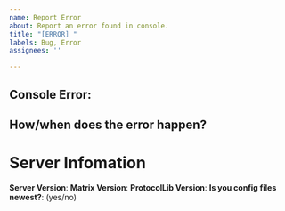 ```yaml
---
name: Report Error
about: Report an error found in console.
title: "[ERROR] "
labels: Bug, Error
assignees: ''

---
```


## Console Error:
<!-- Provide error messages here -->

## How/when does the error happen?
<!-- Describe when the error happens -->

# Server Infomation
**Server Version**: 
**Matrix Version**: 
**ProtocolLib Version**: 
**Is you config files newest?**: (yes/no)
